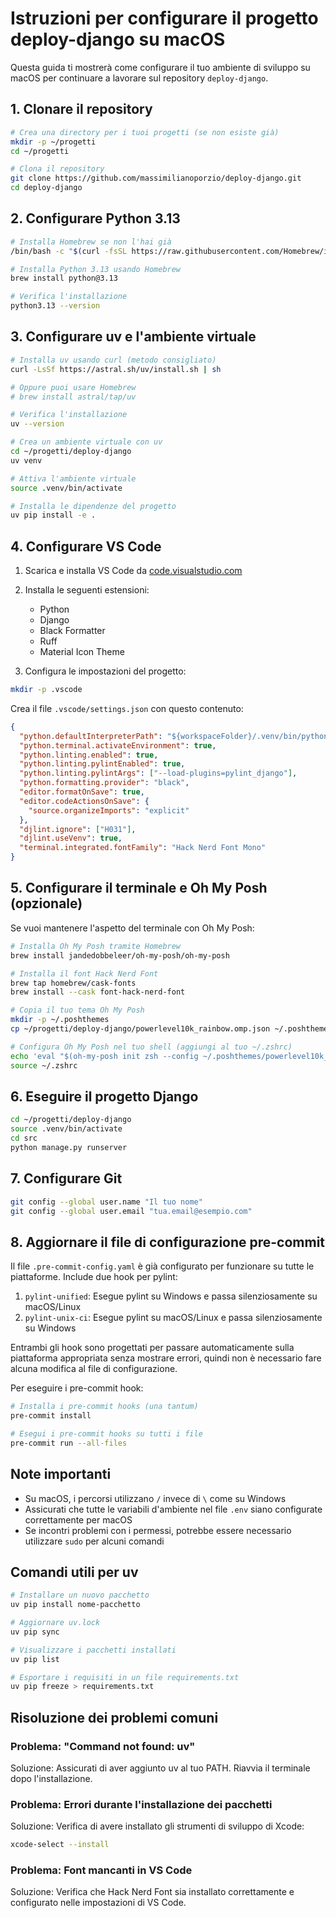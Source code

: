 # Istruzioni per configurare il progetto deploy-django su macOS

Questa guida ti mostrerà come configurare il tuo ambiente di sviluppo su macOS per continuare a lavorare sul repository `deploy-django`.

## 1. Clonare il repository

```bash
# Crea una directory per i tuoi progetti (se non esiste già)
mkdir -p ~/progetti
cd ~/progetti

# Clona il repository
git clone https://github.com/massimilianoporzio/deploy-django.git
cd deploy-django
```

## 2. Configurare Python 3.13

```bash
# Installa Homebrew se non l'hai già
/bin/bash -c "$(curl -fsSL https://raw.githubusercontent.com/Homebrew/install/HEAD/install.sh)"

# Installa Python 3.13 usando Homebrew
brew install python@3.13

# Verifica l'installazione
python3.13 --version
```

## 3. Configurare uv e l'ambiente virtuale

```bash
# Installa uv usando curl (metodo consigliato)
curl -LsSf https://astral.sh/uv/install.sh | sh

# Oppure puoi usare Homebrew
# brew install astral/tap/uv

# Verifica l'installazione
uv --version

# Crea un ambiente virtuale con uv
cd ~/progetti/deploy-django
uv venv

# Attiva l'ambiente virtuale
source .venv/bin/activate

# Installa le dipendenze del progetto
uv pip install -e .
```

## 4. Configurare VS Code

1. Scarica e installa VS Code da [code.visualstudio.com](https://code.visualstudio.com/)
2. Installa le seguenti estensioni:

   - Python
   - Django
   - Black Formatter
   - Ruff
   - Material Icon Theme

3. Configura le impostazioni del progetto:

```bash
mkdir -p .vscode
```

Crea il file `.vscode/settings.json` con questo contenuto:

```json
{
  "python.defaultInterpreterPath": "${workspaceFolder}/.venv/bin/python",
  "python.terminal.activateEnvironment": true,
  "python.linting.enabled": true,
  "python.linting.pylintEnabled": true,
  "python.linting.pylintArgs": ["--load-plugins=pylint_django"],
  "python.formatting.provider": "black",
  "editor.formatOnSave": true,
  "editor.codeActionsOnSave": {
    "source.organizeImports": "explicit"
  },
  "djlint.ignore": ["H031"],
  "djlint.useVenv": true,
  "terminal.integrated.fontFamily": "Hack Nerd Font Mono"
}
```

## 5. Configurare il terminale e Oh My Posh (opzionale)

Se vuoi mantenere l'aspetto del terminale con Oh My Posh:

```bash
# Installa Oh My Posh tramite Homebrew
brew install jandedobbeleer/oh-my-posh/oh-my-posh

# Installa il font Hack Nerd Font
brew tap homebrew/cask-fonts
brew install --cask font-hack-nerd-font

# Copia il tuo tema Oh My Posh
mkdir -p ~/.poshthemes
cp ~/progetti/deploy-django/powerlevel10k_rainbow.omp.json ~/.poshthemes/

# Configura Oh My Posh nel tuo shell (aggiungi al tuo ~/.zshrc)
echo 'eval "$(oh-my-posh init zsh --config ~/.poshthemes/powerlevel10k_rainbow.omp.json)"' >> ~/.zshrc
source ~/.zshrc
```

## 6. Eseguire il progetto Django

```bash
cd ~/progetti/deploy-django
source .venv/bin/activate
cd src
python manage.py runserver
```

## 7. Configurare Git

```bash
git config --global user.name "Il tuo nome"
git config --global user.email "tua.email@esempio.com"
```

## 8. Aggiornare il file di configurazione pre-commit

Il file `.pre-commit-config.yaml` è già configurato per funzionare su tutte le piattaforme. Include due hook per pylint:

1. `pylint-unified`: Esegue pylint su Windows e passa silenziosamente su macOS/Linux
2. `pylint-unix-ci`: Esegue pylint su macOS/Linux e passa silenziosamente su Windows

Entrambi gli hook sono progettati per passare automaticamente sulla piattaforma appropriata senza mostrare errori, quindi non è necessario fare alcuna modifica al file di configurazione.

Per eseguire i pre-commit hook:

```bash
# Installa i pre-commit hooks (una tantum)
pre-commit install

# Esegui i pre-commit hooks su tutti i file
pre-commit run --all-files
```

## Note importanti

- Su macOS, i percorsi utilizzano `/` invece di `\` come su Windows
- Assicurati che tutte le variabili d'ambiente nel file `.env` siano configurate correttamente per macOS
- Se incontri problemi con i permessi, potrebbe essere necessario utilizzare `sudo` per alcuni comandi

## Comandi utili per uv

```bash
# Installare un nuovo pacchetto
uv pip install nome-pacchetto

# Aggiornare uv.lock
uv pip sync

# Visualizzare i pacchetti installati
uv pip list

# Esportare i requisiti in un file requirements.txt
uv pip freeze > requirements.txt
```

## Risoluzione dei problemi comuni

### Problema: "Command not found: uv"

Soluzione: Assicurati di aver aggiunto uv al tuo PATH. Riavvia il terminale dopo l'installazione.

### Problema: Errori durante l'installazione dei pacchetti

Soluzione: Verifica di avere installato gli strumenti di sviluppo di Xcode:

```bash
xcode-select --install
```

### Problema: Font mancanti in VS Code

Soluzione: Verifica che Hack Nerd Font sia installato correttamente e configurato nelle impostazioni di VS Code.
